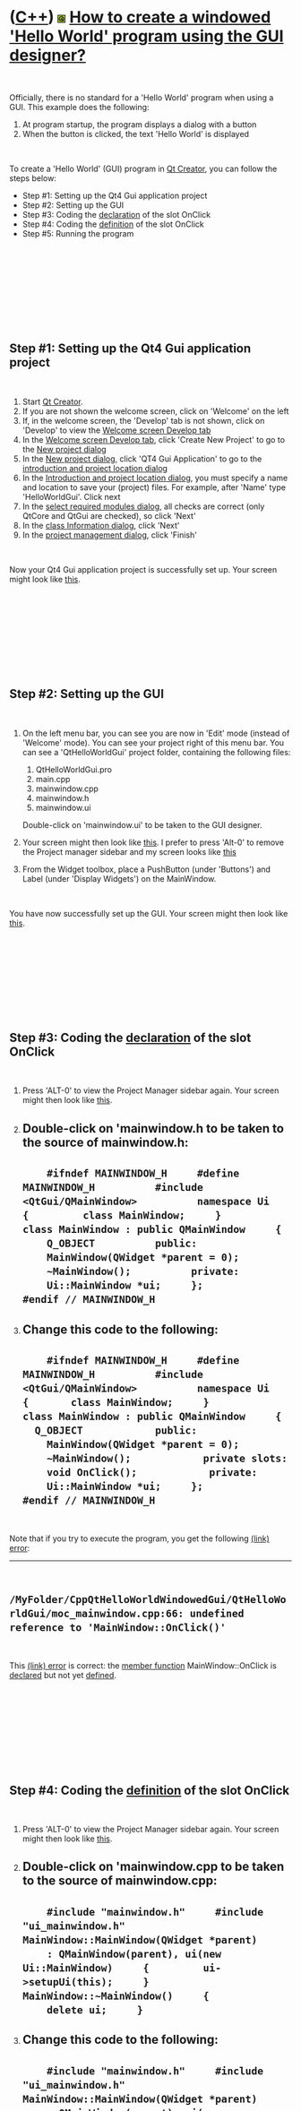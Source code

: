 
 

 

 

 

 

([C++](Cpp.md)) ![Qt](PicQt.png) [How to create a windowed 'Hello World' program using the GUI designer?](CppQtHelloWorldWindowedGui.md)
==========================================================================================================================================

 

Officially, there is no standard for a 'Hello World' program when using
a GUI. This example does the following:

1.  At program startup, the program displays a dialog with a button
2.  When the button is clicked, the text 'Hello World' is displayed

 

To create a 'Hello World' (GUI) program in [Qt
Creator](CppQtCreator.md), you can follow the steps below:

-   Step \#1: Setting up the Qt4 Gui application project
-   Step \#2: Setting up the GUI
-   Step \#3: Coding the [declaration](CppDeclaration.md) of the slot
    OnClick
-   Step \#4: Coding the [definition](CppDefinition.md) of the slot
    OnClick
-   Step \#5: Running the program

 

 

 

 

 

Step \#1: Setting up the Qt4 Gui application project
----------------------------------------------------

 

1.  Start [Qt Creator](CppQtCreator.md).
2.  If you are not shown the welcome screen, click on 'Welcome' on the
    left
3.  If, in the welcome screen, the 'Develop' tab is not shown, click on
    'Develop' to view the [Welcome screen Develop
    tab](CppQtCreatorWelcomeDevelop_2_1_0.png)
4.  In the [Welcome screen Develop
    tab](CppQtCreatorWelcomeDevelop_2_1_0.png), click 'Create New
    Project' to go to the [New project
    dialog](CppQtCreatorNewProject_2_5_2.png)
5.  In the [New project dialog](CppQtCreatorNewProject_2_5_2.png), click
    'QT4 Gui Application' to go to the [introduction and project
    location dialog](CppQtIntroduction.png)
6.  In the [Introduction and project location
    dialog](CppQtIntroduction.png), you must specify a name and location
    to save your (project) files. For example, after 'Name'
    type 'HelloWorldGui'. Click next
7.  In the [select required modules
    dialog](CppQtCreatorSelectRequiredModules.png), all checks are
    correct (only QtCore and QtGui are checked), so click 'Next'
8.  In the [class Information dialog](CppQtClassInformation.png), click
    'Next'
9.  In the [project management dialog](CppQtProjectManagement.png),
    click 'Finish'

 

Now your Qt4 Gui application project is successfully set up. Your screen
might look like [this](CppQtHelloWorldWindowedGui1.png).

 

 

 

 

 

Step \#2: Setting up the GUI
----------------------------

 

1.  On the left menu bar, you can see you are now in 'Edit' mode
    (instead of 'Welcome' mode). You can see your project right of this
    menu bar. You can see a 'QtHelloWorldGui' project folder, containing
    the following files:
    1.  QtHelloWorldGui.pro
    2.  main.cpp
    3.  mainwindow.cpp
    4.  mainwindow.h
    5.  mainwindow.ui

    Double-click on 'mainwindow.ui' to be taken to the GUI designer.
2.  Your screen might then look like
    [this](CppQtHelloWorldWindowedGui2.png). I prefer to press 'Alt-0'
    to remove the Project manager sidebar and my screen looks like
    [this](CppQtHelloWorldWindowedGui3.png)
3.  From the Widget toolbox, place a PushButton (under 'Buttons') and
    Label (under 'Display Widgets') on the MainWindow.

 

You have now successfully set up the GUI. Your screen might then look
like [this](CppQtHelloWorldWindowedGui4.png).

 

 

 

 

 

Step \#3: Coding the [declaration](CppDeclaration.md) of the slot OnClick
--------------------------------------------------------------------------

 

1.  Press 'ALT-0' to view the Project Manager sidebar again. Your screen
    might then look like [this](CppQtHelloWorldWindowedGui5.png).
2.  Double-click on 'mainwindow.h to be taken to the source of
    mainwindow.h:
      ---------------------------------------------------------------------------------------------------------------------------------------------------------------------------------------------------------------------------------------------------------------------------------------------------------------------------------------------------------------------------------------------------------
      `     #ifndef MAINWINDOW_H     #define MAINWINDOW_H          #include <QtGui/QMainWindow>          namespace Ui     {         class MainWindow;     }          class MainWindow : public QMainWindow     {         Q_OBJECT          public:         MainWindow(QWidget *parent = 0);         ~MainWindow();          private:         Ui::MainWindow *ui;     };          #endif // MAINWINDOW_H     `
      ---------------------------------------------------------------------------------------------------------------------------------------------------------------------------------------------------------------------------------------------------------------------------------------------------------------------------------------------------------------------------------------------------------

3.  Change this code to the following:
      -----------------------------------------------------------------------------------------------------------------------------------------------------------------------------------------------------------------------------------------------------------------------------------------------------------------------------------------------------------------------------------------------------------------------------------------------------------
      `     #ifndef MAINWINDOW_H     #define MAINWINDOW_H          #include <QtGui/QMainWindow>          namespace Ui     {       class MainWindow;     }          class MainWindow : public QMainWindow     {       Q_OBJECT            public:         MainWindow(QWidget *parent = 0);         ~MainWindow();            private slots:         void OnClick();            private:         Ui::MainWindow *ui;     };          #endif // MAINWINDOW_H     `
      -----------------------------------------------------------------------------------------------------------------------------------------------------------------------------------------------------------------------------------------------------------------------------------------------------------------------------------------------------------------------------------------------------------------------------------------------------------

 

Note that if you try to execute the program, you get the following
[(link) error](CppLinkError.md):

  -------------------------------------------------------------------------------------------------------------------------------
  ` /MyFolder/CppQtHelloWorldWindowedGui/QtHelloWorldGui/moc_mainwindow.cpp:66: undefined reference to 'MainWindow::OnClick()'`
  -------------------------------------------------------------------------------------------------------------------------------

 

This [(link) error](CppLinkError.md) is correct: the [member
function](CppMemberFunction.md) MainWindow::OnClick is
[declared](CppDeclaration.md) but not yet [defined](CppDefinition.md).

 

 

 

 

 

Step \#4: Coding the [definition](CppDefinition.md) of the slot OnClick
------------------------------------------------------------------------

 

1.  Press 'ALT-0' to view the Project Manager sidebar again. Your screen
    might then look like [this](CppQtHelloWorldWindowedGui6.png).
2.  Double-click on 'mainwindow.cpp to be taken to the source of
    mainwindow.cpp:
      ------------------------------------------------------------------------------------------------------------------------------------------------------------------------------------------------------------------------------------------------------------------------------------
      `     #include "mainwindow.h"     #include "ui_mainwindow.h"          MainWindow::MainWindow(QWidget *parent)         : QMainWindow(parent), ui(new Ui::MainWindow)     {         ui->setupUi(this);     }          MainWindow::~MainWindow()     {         delete ui;     }     `
      ------------------------------------------------------------------------------------------------------------------------------------------------------------------------------------------------------------------------------------------------------------------------------------

3.  Change this code to the following:
      --------------------------------------------------------------------------------------------------------------------------------------------------------------------------------------------------------------------------------------------------------------------------------------------------------------------------------------------------------------------------------------------------------------------------------------------------------
      `     #include "mainwindow.h"     #include "ui_mainwindow.h"          MainWindow::MainWindow(QWidget *parent)         : QMainWindow(parent), ui(new Ui::MainWindow)     {       ui->setupUi(this);       QObject::connect(ui->pushButton,SIGNAL(clicked()),this,SLOT(OnClick()));     }          MainWindow::~MainWindow()     {       delete ui;     }          void MainWindow::OnClick()     {       ui->label->setText("Hello world");     }     `
      --------------------------------------------------------------------------------------------------------------------------------------------------------------------------------------------------------------------------------------------------------------------------------------------------------------------------------------------------------------------------------------------------------------------------------------------------------

 

 

 

 

 

Step \#5: Running the program
-----------------------------

 

1.  Press CTRL-R to start the program
2.  Your screen might then look like
    [this](CppQtHelloWorldWindowedGui7.png)
3.  Click the pushbutton
4.  Your screen might then look like
    [this](CppQtHelloWorldWindowedGui8.png)

 

Note that the full text 'Hello world' is not shown, but only 'Hello
wor'. To fix this, go to 'mainwindow.up', click the textlabel and set
its 'Width' to 200. Then your screen might then look like
[this](CppQtHelloWorldWindowedGui9.png).

 

 

 

 

 

 

